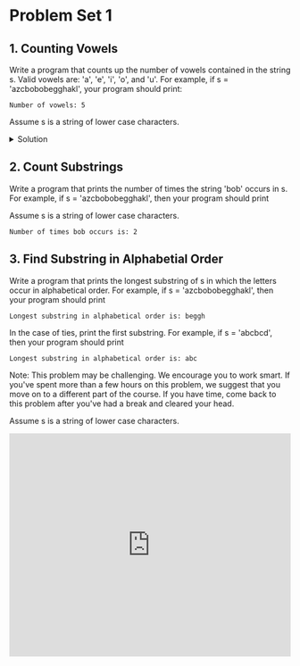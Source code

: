 # Problem Set 1

## 1. Counting Vowels

Write a program that counts up the number of vowels contained in the string s. Valid vowels are: 'a', 'e', 'i', 'o', and 'u'. For example, if s = 'azcbobobegghakl', your program should print: 

```
Number of vowels: 5
```

Assume s is a string of lower case characters.

<details><summary>Solution</summary>
<iframe height="400px" width="100%" src="https://repl.it/@EdgeKaos/ColossalHonoredArray?lite=true" scrolling="no" frameborder="no" allowtransparency="true" allowfullscreen="true" sandbox="allow-forms allow-pointer-lock allow-popups allow-same-origin allow-scripts allow-modals"></iframe>
</details>

## 2. Count Substrings

Write a program that prints the number of times the string 'bob' occurs in s. For example, if s = 'azcbobobegghakl', then your program should print

Assume s is a string of lower case characters.

```
Number of times bob occurs is: 2
```

## 3. Find Substring in Alphabetial Order

Write a program that prints the longest substring of s in which the letters occur in alphabetical order. For example, if s = 'azcbobobegghakl', then your program should print

```
Longest substring in alphabetical order is: beggh
```

In the case of ties, print the first substring. For example, if s = 'abcbcd', then your program should print

```
Longest substring in alphabetical order is: abc
```

Note: This problem may be challenging. We encourage you to work smart. If you've spent more than a few hours on this problem, we suggest that you move on to a different part of the course. If you have time, come back to this problem after you've had a break and cleared your head.

Assume s is a string of lower case characters.

<iframe height="400px" width="100%" src="https://repl.it/@EdgeKaos/Program-5?lite=true" scrolling="no" frameborder="no" allowtransparency="true" allowfullscreen="true" sandbox="allow-forms allow-pointer-lock allow-popups allow-same-origin allow-scripts allow-modals"></iframe>